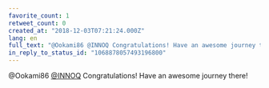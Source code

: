 ```yaml
---
favorite_count: 1
retweet_count: 0
created_at: "2018-12-03T07:21:24.000Z"
lang: en
full_text: "@Ookami86 @INNOQ Congratulations! Have an awesome journey there!"
in_reply_to_status_id: "1068878057493196800"
---
```


@Ookami86 [@INNOQ](https://twitter.com/INNOQ) Congratulations! Have an awesome
journey there!
